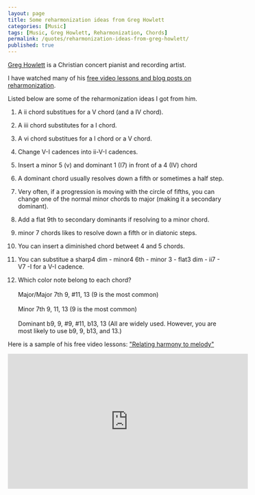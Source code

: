 ```yaml
---
layout: page
title: Some reharmonization ideas from Greg Howlett
categories: [Music]
tags: [Music, Greg Howlett, Reharmonization, Chords]
permalink: /quotes/reharmonization-ideas-from-greg-howlett/
published: true
---
```


[Greg Howlett](http://www.greghowlett.com/default.aspx?affid=5114) is a Christian concert pianist and recording artist.

I have watched many of his [free video lessons and blog posts on reharmonization](http://greghowlett.com/free-piano-lessons-and-arrangements-for-pianists?affid=5114).

Listed below are some of the reharmonization ideas I got from him.

1. A ii chord substitues for a V chord (and a IV chord).

2. A iii chord substitutes for a I chord.

3. A vi chord substitues for a I chord or a V chord.

4. Change V-I cadences into ii-V-I cadences.

5. Insert a minor 5 (v) and dominant 1 (I7) in front of a 4 (IV) chord

6. A dominant chord usually resolves down a fifth or sometimes a half step.

7. Very often, if a progression is moving with the circle of fifths, you can change one of the normal minor chords to major (making it a secondary dominant).

8. Add a flat 9th to secondary dominants if resolving to a minor chord.

9. minor 7 chords likes to resolve down a fifth or in diatonic steps.

10. You can insert a diminished chord betweet 4 and 5 chords.

11. You can substitue a sharp4 dim - minor4 6th - minor 3 - flat3 dim - ii7 - V7 -I for a V-I cadence.

12. Which color note belong to each chord?
<br /><br />
Major/Major 7th
9, #11, 13 (9 is the most common)
<br /><br />
Minor 7th
9, 11, 13 (9 is the most common)
<br /><br />
Dominant
b9, 9, #9, #11, b13, 13 (All are widely used. However, you are most likely to use b9, 9, b13, and 13.)



Here is a sample of his free video lessons: ["Relating harmony to melody"](https://www.youtube.com/watch?v=s4Pe84XfaNQ)

<iframe width="560" height="315" src="https://www.youtube.com/embed/s4Pe84XfaNQ" frameborder="0" gesture="media" allow="encrypted-media" allowfullscreen></iframe>
